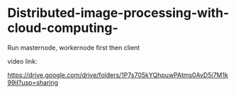 # Distributed-image-processing-with-cloud-computing-

Run masternode, workernode first then client

video link:

https://drive.google.com/drive/folders/1P7s705kYQhpuwPAtms0AvD5i7M1k99iI?usp=sharing
